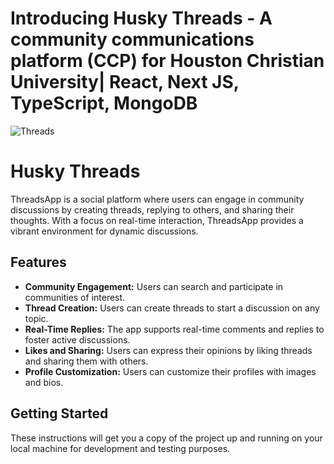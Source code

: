 # Introducing Husky Threads - A community communications platform (CCP) for Houston Christian University| React, Next JS, TypeScript, MongoDB
![Threads](https://i.ibb.co/2dSC0TQ/Thumbnail-1.png)

# Husky Threads

ThreadsApp is a social platform where users can engage in community discussions by creating threads, replying to others, and sharing their thoughts. With a focus on real-time interaction, ThreadsApp provides a vibrant environment for dynamic discussions.

## Features

- **Community Engagement:** Users can search and participate in communities of interest.
- **Thread Creation:** Users can create threads to start a discussion on any topic.
- **Real-Time Replies:** The app supports real-time comments and replies to foster active discussions.
- **Likes and Sharing:** Users can express their opinions by liking threads and sharing them with others.
- **Profile Customization:** Users can customize their profiles with images and bios.

## Getting Started

These instructions will get you a copy of the project up and running on your local machine for development and testing purposes.

